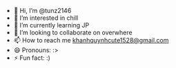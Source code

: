 - 👋 Hi, I’m @tunz2146
- 👀 I’m interested in chill
- 🌱 I’m currently learning JP
- 💞️ I’m looking to collaborate on overwhere
- 📫 How to reach me khanhquynhcute1528@gmail.com
- 😄 Pronouns: :>
- ⚡ Fun fact: :)

<!---
tunz2146/tunz2146 is a ✨ special ✨ repository because its `README.md` (this file) appears on your GitHub profile.
You can click the Preview link to take a look at your changes.
--->
